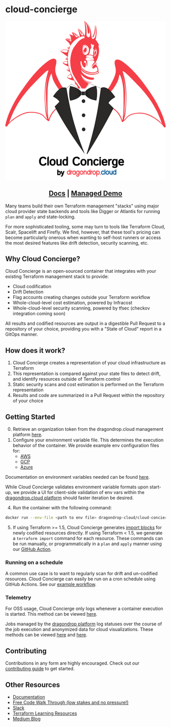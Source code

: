 # cloud-concierge
![cloud concierge logo](images/cloud-concierge-logo.png)

<h2 align="center">
<a href="https://docs.cloudconcierge.io" target="_blank">Docs</a> |
<a href="https://https://www.youtube.com/watch?v=y8OSfQQMEL0&t=12s" target="_blank"> Managed Demo </a>
</h2>

Many teams build their own Terraform management "stacks" using major cloud provider state backends
and tools like Digger or Atlantis for running `plan` and `apply` and state-locking. 

For more sophisticated tooling, some may turn to tools like Terraform Cloud,
Scalr, Spacelift and Firefly. We find, however, that these tool's pricing can become particularly onerous
when wanting to self-host runners or access the most desired features like drift detection, security scanning, etc.

## Why Cloud Concierge?
Cloud Concierge is an open-sourced container that integrates with your existing Terraform management stack to provide:
- Cloud codification
- Drift Detection
- Flag accounts creating changes outside your Terraform workflow
- Whole-cloud-level cost estimation, powered by Infracost
- Whole-cloud-level security scanning, powered by tfsec (checkov integration coming soon)

All results and codified resources are output in a digestible Pull Request to a repository of your choice, providing you with a "State of Cloud"
report in a GitOps manner.

## How does it work?
1) Cloud Concierge creates a representation of your cloud infrastructure as Terraform
2) This representation is compared against your state files to detect drift, and identify resources outside of Terraform control
3) Static security scans and cost estimation is performed on the Terraform representation
4) Results and code are summarized in a Pull Request within the repository of your choice

## Getting Started
0) Retrieve an organization token from the dragondrop.cloud management platform [here](https://app.dragondrop.cloud).
1) Configure your environment variable file. This determines the execution behavior of the container. We provide example env configuration files for:
   - [AWS]()
   - [GCP]()
   - [Azure]()

Documentation on environment variables needed can be found [here]().

While Cloud Concierge validates environment variable formats upon start-up, we provide a UI for client-side validation of env vars
within the [dragondrop.cloud platform](https://app.dragondrop.cloud/env-var-validator) should faster iteration be desired.

4) Run the container with the following command:
```bash
docker run --env-file <path to env file> dragondrop-cloud/cloud-concierge:latest  # TODO: Volume specification needed
```

5) If using Terraform >= 1.5, Cloud Concierge generates [import blocks](https://medium.com/@hello_9187/terraform-1-5-xs-new-import-block-b8607c51287f) for newly codified resources directly.
If using Terraform < 1.5, we generate a `terraform import` command for each resource. These commands can be run manually,
or programmatically in a `plan` and `apply` manner using our [GitHub Action](https://github.com/dragondrop-cloud/github-action-tfstate-migration). 

### Running on a schedule
A common use case is to want to regularly scan for drift and un-codified resources. Cloud Concierge can easily be run
on a cron schedule using GitHub Actions. See our [example workflow]().

### Telemetry
For OSS usage, Cloud Concierge only logs whenever a container execution is started. This method can be viewed [here](pkg/implementations/dragon_drop/http_dragondrop_oss_methods.go).
 
Jobs managed by the [dragondrop platform](https://dragondrop.cloud) log statuses over the course of the job execution and anonymized data for cloud visualizations. These methods
can be viewed [here](pkg/implementations/dragon_drop/http_dragondrop_managed_execution.go) and [here]([here](pkg/implementations/dragon_drop/http_dragondrop_managed_execution.go)).

## Contributing
Contributions in any form are highly encouraged. Check out our [contributing guide](CONTRIBUTING.md) to get started.

## Other Resources
- [Documentation](https://docs.cloudconcierge.io)
- [Free Code Walk Through (low stakes and no pressure!)]()
- [Slack]()
- [Terraform Learning Resources](https://dragondrop.cloud/learn/terraform/)
- [Medium Blog](https://medium.com/@hello_9187)
